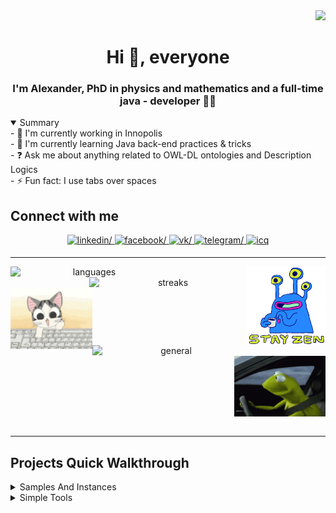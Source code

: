 <div align="right">
  <img src="https://komarev.com/ghpvc/?username=ololx&&style=flat-square"/>
</div> 

<h1 align="center">Hi 👋, everyone</h1>
  
<h3 align="center">I'm Alexander, PhD in physics and mathematics and a full-time java - developer 👨‍💻 </h3>  

<details open>
  <summary>Summary</summary> 
- 🔭 I'm currently working in Innopolis<br/>
- 🌱 I'm currently learning Java back-end practices & tricks<br/>
- ❓ Ask me about anything related to OWL-DL ontologies and Description Logics<br/> 
- ⚡ Fun fact: I use tabs over spaces<br/>
</details>  

<h2 align="left">Connect with me</h2>
<div align="center" width="100%">
  <a href="https://linkedin.com/in/alexander-kropotin-a5107a195" target="_blank">
      <img src="https://img.shields.io/badge/LinkedIn-0077B5?style=for-the-badge&logo=linkedin&logoColor=white" alt=linkedin/>
  </a>
  <a href="https://www.facebook.com/alexandr.kropotin.9" target="_blank">
    <img src="https://img.shields.io/badge/facebook-%232E87FB.svg?&style=for-the-badge&logo=facebook&logoColor=white" alt=facebook/>
  </a>
  <a href="https://vk.com/ololx" target="_blank">
    <img src="https://img.shields.io/badge/вконтакте-%232E87FB.svg?&style=for-the-badge&logo=vk&logoColor=white" alt=vk/>
  </a>
  <a href="https://t.me/help_us_Harry" target="_blank">
    <img src="https://img.shields.io/badge/Telegram-2CA5E0?style=for-the-badge&logo=telegram&logoColor=white" alt=telegram/>
  </a>
  <a href="https://icq.im/ololx" target="_blank">
    <img src="https://img.shields.io/badge/icq_new-F2F4F9?style=for-the-badge&logo=icq&logoColor=79FA4C&labelColor=000000" alt=icq style="margin-bottom: 5px;" />
  </a>
</div> 

---

<div align="center" width="100%" backgroung-color="grey">
  <img align="left"  width="50%" src="https://github-readme-stats.vercel.app/api/top-langs/?username=ololx&cache_seconds=1800&langs_count=8&hide=NSIS&layout=compact&theme=default&custom_title=Top Languages Used" alt="languages"/>
    <img align="right" width="25%" src="https://github.com/ololx/ololx/blob/master/MottoOfTheDay.gif?raw=true" alt="motto" />
    <img align="right" width="50%" src="https://github-readme-streak-stats.herokuapp.com/?user=ololx&cache_seconds=1800&theme=default" alt="streaks"/>
    <img align="left" width="26%" src="https://github.com/ololx/ololx/blob/master/CoffeCup.gif?raw=true" alt="cofee" />
    <img align="left" width="50%" src="https://github-readme-stats.vercel.app/api?username=ololx&cache_seconds=1800&show_icons=true&count_private=true&include_all_commits=true&theme=default&custom_title=Some Github Stats" alt="general" />
    <img align="right" width="29%" src="https://github.com/ololx/ololx/blob/master/NeonDonut.gif?raw=true" alt="motto" />
    <img align="center" width="100%"/>
</div>

---

<h2 align="left">Projects Quick Walkthrough</h2>
<details>
  <summary>Samples And Instances</summary>
    <div width="100%">
      <p>These are my projects that I prepared for participation in the Innopolis University Java Team meetings (https://github.com/innopolis-university-java-team) in order to unify the technology stack and share experience.</p>
    </div>
    <div width="100%">
    <a href="https://github.com/innopolis-university-java-team/spring-boot-metrics-instances" target="_blank">
      <img align="left" src="https://github-readme-stats.vercel.app/api/pin/?username=innopolis-university-java-team&repo=spring-boot-metrics-instances" alt="spring-boot-metrics-instances"/>
    </a>
    <a href="https://github.com/innopolis-university-java-team/spring-boot-distributed-tracing-instances" target="_blank">
      <img align="right" src="https://github-readme-stats.vercel.app/api/pin/?username=innopolis-university-java-team&repo=spring-boot-distributed-tracing-instances" alt="spring-boot-distributed-tracing-instances"/>
    </a>
    <img align="center" width="100%"/>
    <a href="https://github.com/innopolis-university-java-team/restful-updating-instances" target="_blank">
      <img align="left" src="https://github-readme-stats.vercel.app/api/pin/?username=innopolis-university-java-team&repo=restful-updating-instances" alt="restful-updating-instances"/>
    </a>
    <a href="https://github.com/innopolis-university-java-team/orm-patterns-instances" target="_blank">
      <img align="right" src="https://github-readme-stats.vercel.app/api/pin/?username=innopolis-university-java-team&repo=orm-patterns-instances" alt="orm-patterns-instances"/>
    </a>
    <img align="center" width="100%"/>
    <a href="https://github.com/innopolis-university-java-team/spring-cloud-stream-instances" target="_blank">
      <img align="left" src="https://github-readme-stats.vercel.app/api/pin/?username=innopolis-university-java-team&repo=spring-cloud-stream-instances" alt="spring-cloud-stream-instances"/>
    </a>
    <a href="https://github.com/innopolis-university-java-team/restful-test-instances" target="_blank">
      <img align="right" src="https://github-readme-stats.vercel.app/api/pin/?username=innopolis-university-java-team&repo=restful-test-instances" alt="restful-test-instances"/>
    </a>
    <img align="center" width="100%"/>
    <a href="https://github.com/innopolis-university-java-team/spring-security-instances" target="_blank">
      <img align="left" src="https://github-readme-stats.vercel.app/api/pin/?username=innopolis-university-java-team&repo=spring-security-instances" alt="spring-security-instances"/>
    </a>
    <a href="https://github.com/innopolis-university-java-team/restful-querying-instances" target="_blank">
      <img align="right" src="https://github-readme-stats.vercel.app/api/pin/?username=innopolis-university-java-team&repo=restful-querying-instances" alt="restful-querying-instances"/>
    </a>
    <img align="center" width="100%"/>
  </div>
</details>
<details>
  <summary>Simple Tools</summary>
  <div width="100%">
    <p>This is a some of simple tools that I initially implemented with a focus on my needs and use in my daily life.</p>
  </div>
  <div width="100%">
    <a href="https://github.com/ololx/quick-symlink" target="_blank">
      <img align="left" src="https://github-readme-stats.vercel.app/api/pin/?username=ololx&repo=quick-symlink" alt="quick-symlink"/>
    </a>
    <a href="https://github.com/ololx/sbc-bitpool-expander" target="_blank">
      <img align="right" src="https://github-readme-stats.vercel.app/api/pin/?username=ololx&repo=sbc-bitpool-expander" alt="restful-updating-instances"/>
    </a>
    <img align="center" width="100%"/>
  </div>
</details> 
